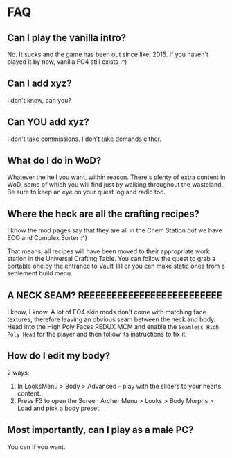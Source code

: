 # FAQ

## Can I play the vanilla intro?
No. It sucks and the game has been out since like, 2015. If you haven't played it by now, vanilla FO4 still exists :^)

## Can I add xyz?
I don't know, can you?

## Can YOU add xyz?
I don't take commissions. I don't take demands either.

## What do I do in WoD?
Whatever the hell you want, within reason. There's plenty of extra content in WoD, some of which you will find just by walking throughout the wasteland. Be sure to keep an eye on your quest log and radio too.

## Where the heck are all the crafting recipes?
I know the mod pages say that they are all in the Chem Station *but* we have ECO and Complex Sorter :^)

That means, all recipes will have been moved to their appropriate work station in the Universal Crafting Table. You can follow the quest to grab a portable one by the entrance to Vault 111 or you can make static ones from a settlement build menu.

## A NECK SEAM? REEEEEEEEEEEEEEEEEEEEEEEEE
I know, I know. A lot of FO4 skin mods don't come with matching face textures, therefore leaving an obvious seam between the neck and body. Head into the High Poly Faces REDUX MCM and enable the `Seamless High Poly Head` for the player and then follow its instructions to fix it.

## How do I edit my body?
2 ways;

1. In LooksMenu > Body > Advanced - play with the sliders to your hearts content.
2. Press F3 to open the Screen Archer Menu > Looks > Body Morphs > Load and pick a body preset.

## Most importantly, can I play as a male PC?
You can if you want.